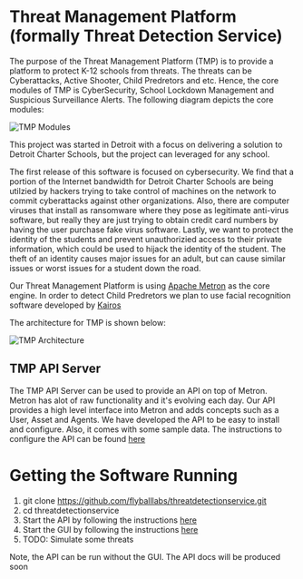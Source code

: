 # Threat Management Platform (formally Threat Detection Service)

The purpose of the Threat Management Platform (TMP) is to provide a platform to protect K-12 schools from threats.  The threats can be Cyberattacks, Active Shooter, Child Predretors and etc.  Hence, the core modules of TMP is CyberSecurity, School Lockdown Management and Suspicious Surveillance Alerts.  The following diagram depicts the core modules:  

![TMP Modules](guides/images/tmp_modules.jpg)

This project was started in Detroit with a focus on delivering a solution to Detroit Charter Schools, but the project can leveraged for any school.    

The first release of this software is focused on cybersecurity.  We find that a portion of the Internet bandwidth for Detroit Charter Schools are being utilzied by hackers trying to take control of machines on the network to commit cyberattacks against other organizations.  Also, there are computer viruses that install as ransomware where they pose as legitimate anti-virus software, but really they are just trying to obtain credit card numbers by having the user purchase fake virus software.  Lastly, we want to protect the identity of the students and prevent unauthorizied access to their private information, which could be used to hijack the identity of the student.  The theft of an identity causes major issues for an adult, but can cause similar issues or worst issues for a student down the road.

Our Threat Management Platform is using [Apache Metron](http://metron.incubator.apache.org/) as the core engine.   In order to detect Child Predretors we plan to use facial recognition software developed by [Kairos](https://www.kairos.com/)

The architecture for TMP is shown below:


![TMP Architecture](guides/images/tmp_architecture.jpg)

## TMP API Server

The TMP API Server can be used to provide an API on top of Metron.  Metron has alot of raw functionality and it's evolving each day.  Our API provides a high level interface into Metron and adds concepts such as a User, Asset and Agents.  We have developed the API to be easy to install and configure.  Also, it comes with some sample data.  The instructions to configure the API can be found [here](./api)

# Getting the Software Running

1. git clone https://github.com/flyballlabs/threatdetectionservice.git
2. cd threatdetectionservice
3. Start the API by following the instructions [here](./api)
4. Start the GUI by following the instructions [here](./gui)
5. TODO: Simulate some threats

Note, the API can be run without the GUI.  The API docs will be produced soon



